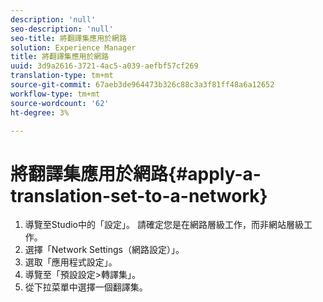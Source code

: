 ```yaml
---
description: 'null'
seo-description: 'null'
seo-title: 將翻譯集應用於網路
solution: Experience Manager
title: 將翻譯集應用於網路
uuid: 3d9a2616-3721-4ac5-a039-aefbf57cf269
translation-type: tm+mt
source-git-commit: 67aeb3de964473b326c88c3a3f81ff48a6a12652
workflow-type: tm+mt
source-wordcount: '62'
ht-degree: 3%

---
```



# 將翻譯集應用於網路{#apply-a-translation-set-to-a-network}

1. 導覽至Studio中的「設定」。 請確定您是在網路層級工作，而非網站層級工作。
1. 選擇「Network Settings（網路設定）」。
1. 選取「應用程式設定」。
1. 導覽至「預設設定>轉譯集」。
1. 從下拉菜單中選擇一個翻譯集。

